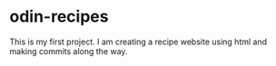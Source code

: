 # odin-recipes
This is my first project. I am creating a recipe website using html and making commits along the way.